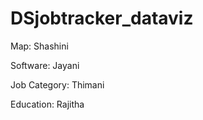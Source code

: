 # DSjobtracker_dataviz


Map: Shashini

Software: Jayani

Job Category: Thimani

Education: Rajitha
